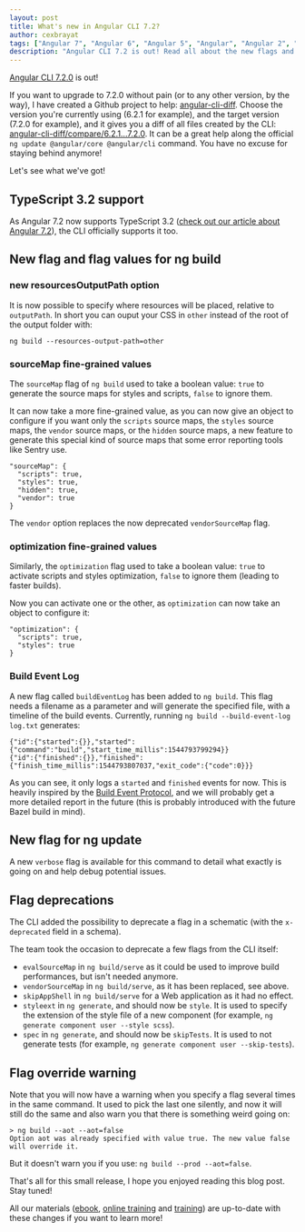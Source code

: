 ```yaml
---
layout: post
title: What's new in Angular CLI 7.2?
author: cexbrayat
tags: ["Angular 7", "Angular 6", "Angular 5", "Angular", "Angular 2", "Angular 4", "Angular CLI"]
description: "Angular CLI 7.2 is out! Read all about the new flags and options available!"
---
```


[Angular CLI 7.2.0](https://github.com/angular/angular-cli/releases/tag/v7.2.0) is out!

If you want to upgrade to 7.2.0 without pain (or to any other version, by the way), I have created a Github project to help: [angular-cli-diff](https://github.com/cexbrayat/angular-cli-diff). Choose the version you're currently using (6.2.1 for example), and the target version (7.2.0 for example), and it gives you a diff of all files created by the CLI: [angular-cli-diff/compare/6.2.1...7.2.0](https://github.com/cexbrayat/angular-cli-diff/compare/6.2.1...7.2.0).
It can be a great help along the official `ng update @angular/core @angular/cli` command.
You have no excuse for staying behind anymore!

Let's see what we've got!

## TypeScript 3.2 support

As Angular 7.2 now supports TypeScript 3.2
([check out our article about Angular 7.2](/2019/01/07/what-is-new-angular-7.2/)),
the CLI officially supports it too.

## New flag and flag values for ng build

### new resourcesOutputPath option

It is now possible to specify where resources will be placed, relative to `outputPath`.
In short you can ouput your CSS in `other` instead of the root of the output folder with:

    ng build --resources-output-path=other

### sourceMap fine-grained values

The `sourceMap` flag of `ng build` used to take a boolean value:
`true` to generate the source maps for styles and scripts,
`false` to ignore them.

It can now take a more fine-grained value, as you can now give an object to configure if you want
only the `scripts` source maps, the `styles` source maps, the `vendor` source maps, or the `hidden` source maps,
a new feature to generate this special kind of source maps that some error reporting tools like Sentry use.

    "sourceMap": {
      "scripts": true,
      "styles": true,
      "hidden": true,
      "vendor": true
    }

The `vendor` option replaces the now deprecated `vendorSourceMap` flag.

### optimization fine-grained values

Similarly, the `optimization` flag used to take a boolean value:
`true` to activate scripts and styles optimization,
`false` to ignore them (leading to faster builds).

Now you can activate one or the other, as `optimization` can now take an object to configure it:

    "optimization": {
      "scripts": true,
      "styles": true
    }

### Build Event Log

A new flag called `buildEventLog` has been added to `ng build`.
This flag needs a filename as a parameter and will generate the specified file,
with a timeline of the build events.
Currently, running `ng build --build-event-log log.txt` generates:

    {"id":{"started":{}},"started":{"command":"build","start_time_millis":1544793799294}}
    {"id":{"finished":{}},"finished":{"finish_time_millis":1544793807037,"exit_code":{"code":0}}}

As you can see, it only logs a `started` and `finished` events for now.
This is heavily inspired by the [Build Event Protocol](https://docs.bazel.build/versions/master/build-event-protocol.html),
and we will probably get a more detailed report in the future (this is probably introduced with the future Bazel build in mind).

## New flag for ng update

A new `verbose` flag is available for this command to detail what exactly is going on and help debug potential issues.

## Flag deprecations

The CLI added the possibility to deprecate a flag in a schematic (with the `x-deprecated` field in a schema).

The team took the occasion to deprecate a few flags from the CLI itself:

- `evalSourceMap` in `ng build/serve` as it could be used to improve build performances, but isn't needed anymore.
- `vendorSourceMap` in `ng build/serve`, as it has been replaced, see above.
- `skipAppShell` in `ng build/serve` for a Web application as it had no effect.
- `styleext` in `ng generate`, and should now be `style`. It is used to specify the extension of the style file of a new component (for example, `ng generate component user --style scss`).
- `spec` in `ng generate`, and should now be `skipTests`. It is used to not generate tests (for example, `ng generate component user --skip-tests`).

## Flag override warning

Note that you will now have a warning when you specify a flag several times in the same command.
It used to pick the last one silently,
and now it will still do the same and also warn you that there is something weird going on:

    > ng build --aot --aot=false
    Option aot was already specified with value true. The new value false will override it.

But it doesn't warn you if you use: `ng build --prod --aot=false`.

That's all for this small release, I hope you enjoyed reading this blog post.
Stay tuned!

All our materials ([ebook](https://books.ninja-squad.com/angular), [online training](https://angular-exercises.ninja-squad.com/) and [training](https://ninja-squad.com/training/angular)) are up-to-date with these changes if you want to learn more!
